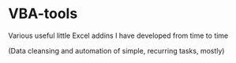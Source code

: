 # VBA-tools
Various useful little Excel addins I have developed from time to time

(Data cleansing and automation of simple, recurring tasks, mostly)
